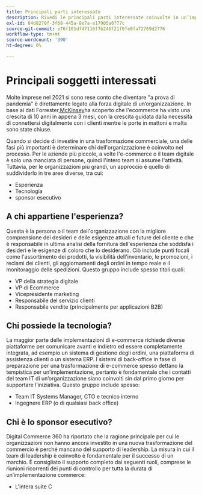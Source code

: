```yaml
---
title: Principali parti interessate
description: Rivedi le principali parti interessate coinvolte in un’implementazione di Adobe Commerce e a chi appartengono diversi aspetti del progetto.
exl-id: 04d8270f-3f68-445a-8e7a-e17905a6f77c
source-git-commit: e76f101df47116f7b246f21f0fe0fa72769d2776
workflow-type: tm+mt
source-wordcount: '390'
ht-degree: 0%

---
```


# Principali soggetti interessati

Molte imprese nel 2021 si sono rese conto che diventare &quot;a prova di pandemia&quot; è direttamente legato alla forza digitale di un’organizzazione. In base ai dati Forrester,[McKinsey](https://www.mckinsey.com/business-functions/strategy-and-corporate-finance/our-insights/five-fifty-the-quickening)ha scoperto che l&#39;ecommerce ha visto una crescita di 10 anni in appena 3 mesi, con la crescita guidata dalla necessità di connettersi digitalmente con i clienti mentre le porte in mattoni e malta sono state chiuse.

Quando si decide di investire in una trasformazione commerciale, una delle fasi più importanti è determinare chi dell&#39;organizzazione è coinvolto nel processo. Per le aziende più piccole, a volte l&#39;e-commerce o il team digitale è solo una manciata di persone, quindi l&#39;intero team si assume l&#39;attività. Tuttavia, per le organizzazioni più grandi, un approccio è quello di suddividerlo in tre aree diverse, tra cui:

- Esperienza
- Tecnologia
- sponsor esecutivo

## A chi appartiene l&#39;esperienza?

Questa è la persona o il team dell&#39;organizzazione con la migliore comprensione dei desideri e delle esigenze attuali e future del cliente e che è responsabile in ultima analisi della fornitura dell&#39;esperienza che soddisfa i desideri e le esigenze di coloro che lo desiderano. Ciò include punti focali come l&#39;assortimento dei prodotti, la visibilità dell&#39;inventario, le promozioni, i reclami dei clienti, gli aggiornamenti degli ordini in tempo reale e il monitoraggio delle spedizioni. Questo gruppo include spesso titoli quali:

- VP della strategia digitale
- VP di Ecommerce
- Vicepresidente marketing
- Responsabile del servizio clienti
- Responsabile vendite (principalmente per applicazioni B2B)

## Chi possiede la tecnologia?

La maggior parte delle implementazioni di e-commerce richiede diverse piattaforme per comunicare avanti e indietro ed essere completamente integrata, ad esempio un sistema di gestione degli ordini, una piattaforma di assistenza clienti o un sistema ERP. I sistemi di back-office in fase di preparazione per una trasformazione di e-commerce spesso dettano la tempistica per un’implementazione, pertanto è fondamentale che i contatti del team IT di un’organizzazione siano coinvolti sin dal primo giorno per supportare l’iniziativa. Questo gruppo include spesso:

- Team IT Systems Manager, CTO e tecnico interno
- Ingegnere ERP (o di qualsiasi back office)

## Chi è lo sponsor esecutivo?

Digital Commerce 360 ha riportato che la ragione principale per cui le organizzazioni non hanno ancora investito in una nuova trasformazione del commercio è perché mancano del supporto di leadership. La misura in cui il team di leadership è coinvolto è fondamentale per il successo di un marchio. È consigliato il supporto completo dai seguenti ruoli, comprese le riunioni ricorrenti dei punti di controllo per tutta la durata di un’implementazione commerce:

- L&#39;intera suite C
